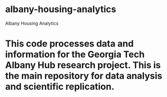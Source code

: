 # albany-housing-analytics
Albany Housing Analytics 
# This code processes data and information for the Georgia Tech Albany Hub research project. This is the main repository for data analysis and scientific replication. 
